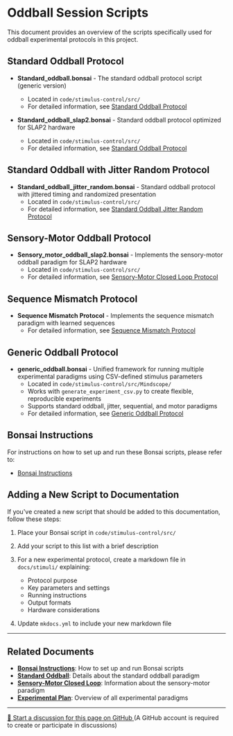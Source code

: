 # Oddball Session Scripts

This document provides an overview of the scripts specifically used for oddball experimental protocols in this project.

## Standard Oddball Protocol

- **Standard_oddball.bonsai** - The standard oddball protocol script (generic version)
    - Located in `code/stimulus-control/src/`
    - For detailed information, see [Standard Oddball Protocol](standard-oddball.md)

- **Standard_oddball_slap2.bonsai** - Standard oddball protocol optimized for SLAP2 hardware
    - Located in `code/stimulus-control/src/`
    - For detailed information, see [Standard Oddball Protocol](standard-oddball.md)

## Standard Oddball with Jitter Random Protocol

- **Standard_oddball_jitter_random.bonsai** - Standard oddball protocol with jittered timing and randomized presentation
    - Located in `code/stimulus-control/src/`
    - For detailed information, see [Standard Oddball Jitter Random Protocol](standard-oddball-jitter-random.md)

## Sensory-Motor Oddball Protocol

- **Sensory_motor_oddball_slap2.bonsai** - Implements the sensory-motor oddball paradigm for SLAP2 hardware
    - Located in `code/stimulus-control/src/`
    - For detailed information, see [Sensory-Motor Closed Loop Protocol](sensory-motor-closed-loop.md)

## Sequence Mismatch Protocol

- **Sequence Mismatch Protocol** - Implements the sequence mismatch paradigm with learned sequences
    - For detailed information, see [Sequence Mismatch Protocol](sequence-mismatch.md)

## Generic Oddball Protocol

- **generic_oddball.bonsai** - Unified framework for running multiple experimental paradigms using CSV-defined stimulus parameters
    - Located in `code/stimulus-control/src/Mindscope/`
    - Works with `generate_experiment_csv.py` to create flexible, reproducible experiments
    - Supports standard oddball, jitter, sequential, and motor paradigms
    - For detailed information, see [Generic Oddball Protocol](generic-oddball.md)

## Bonsai Instructions

For instructions on how to set up and run these Bonsai scripts, please refer to:
- [Bonsai Instructions](bonsai_instructions.md)

## Adding a New Script to Documentation

If you've created a new script that should be added to this documentation, follow these steps:

1. Place your Bonsai script in `code/stimulus-control/src/`

2. Add your script to this list with a brief description

3. For a new experimental protocol, create a markdown file in `docs/stimuli/` explaining:
    - Protocol purpose
    - Key parameters and settings
    - Running instructions
    - Output formats
    - Hardware considerations

4. Update `mkdocs.yml` to include your new markdown file

---

## Related Documents

- **[Bonsai Instructions](bonsai_instructions.md)**: How to set up and run Bonsai scripts
- **[Standard Oddball](standard-oddball.md)**: Details about the standard oddball paradigm 
- **[Sensory-Motor Closed Loop](sensory-motor-closed-loop.md)**: Information about the sensory-motor paradigm
- **[Experimental Plan](../experimental-plan.md)**: Overview of all experimental paradigms

<!-- DISCUSSION_LINK_START -->
<div class="discussion-link">
    <hr>
    <p>
        <a href="https://github.com/allenneuraldynamics/openscope-community-predictive-processing/discussions/new?category=q-a&title=Discussion%3A%20stimuli/list_scripts" target="_blank">
            💬 Start a discussion for this page on GitHub
        </a>
        <span class="note">(A GitHub account is required to create or participate in discussions)</span>
    </p>
</div>
<!-- DISCUSSION_LINK_END -->
